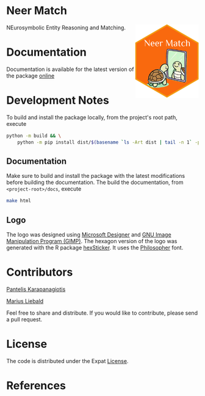 # Neer Match

<img src="docs/source/_static/img/hex-logo.png" align="right" height="192"/>
NEurosymbolic Entity Reasoning and Matching.

# Documentation
Documentation is available for the latest version of the package [online]()

# Development Notes
To build and install the package locally, from the project's root path, execute
```bash
python -m build && \
	python -m pip install dist/$(basename `ls -Art dist | tail -n 1` -py3-none-any.whl).tar.gz
```

## Documentation
Make sure to build and install the package with the latest modifications before building the documentation. The build the documentation, from `<project-root>/docs`, execute 
```bash
make html
```

## Logo
The logo was designed using [Microsoft Designer](https://designer.microsoft.com/) and [GNU Image Manipulation Program (GIMP)](https://www.gimp.org/). The hexagon version of the logo was generated with the R package [hexSticker](https://github.com/GuangchuangYu/hexSticker). It uses the [Philosopher](https://fonts.google.com/specimen/Philosopher) font.

# Contributors

[Pantelis Karapanagiotis](https://www.pikappa.eu)

[Marius Liebald](https://www.marius-liebald.de/)

Feel free to share and distribute. If you would like to contribute, please send a pull request.

# License

The code is distributed under the Expat [License](LICENSE.txt).

# References
